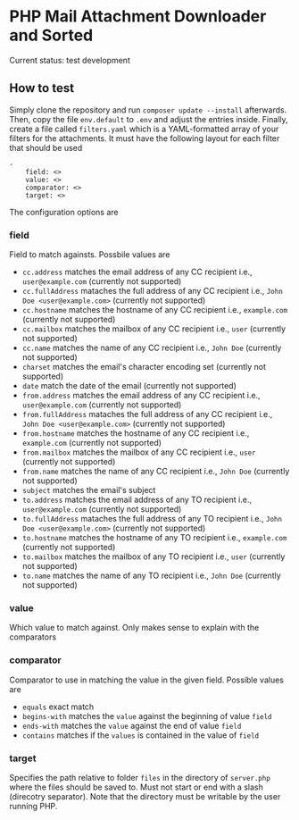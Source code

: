 # PHP Mail Attachment Downloader and Sorted

Current status: test development

## How to test

Simply clone the repository and run `composer update --install` afterwards. Then, copy the file `env.default` to `.env` and adjust the entries inside.
Finally, create a file called `filters.yaml` which is a YAML-formatted array of your filters for the attachments. It must have the following layout for each filter that should be used

~~~
-
    field: <>
    value: <>
    comparator: <>
    target: <>
~~~

The configuration options are


### field

Field to match againsts. Possbile values are

* `cc.address` matches the email address of any CC recipient i.e., `user@example.com` (currently not supported)
* `cc.fullAddress` mataches the full address of any CC recipient i.e., `John Doe <user@example.com>` (currently not supported)
* `cc.hostname` matches the hostname of any CC recipient i.e., `example.com` (currently not supported)
* `cc.mailbox` matches the mailbox of any CC recipient i.e., `user` (currently not supported)
* `cc.name` matches the name of any CC recipient i.e., `John Doe` (currently not supported)
* `charset` matches the email's character encoding set (currently not supported)
* `date` match the date of the email (currently not supported)
* `from.address` matches the email address of any CC recipient i.e., `user@example.com` (currently not supported)
* `from.fullAddress` mataches the full address of any CC recipient i.e., `John Doe <user@example.com>` (currently not supported)
* `from.hostname` matches the hostname of any CC recipient i.e., `example.com` (currently not supported)
* `from.mailbox` matches the mailbox of any CC recipient i.e., `user` (currently not supported)
* `from.name` matches the name of any CC recipient i.e., `John Doe` (currently not supported)
* `subject` matches the email's subject
* `to.address` matches the email address of any TO recipient i.e., `user@example.com` (currently not supported)
* `to.fullAddress` mataches the full address of any TO recipient i.e., `John Doe <user@example.com>` (currently not supported)
* `to.hostname` matches the hostname of any TO recipient i.e., `example.com` (currently not supported)
* `to.mailbox` matches the mailbox of any TO recipient i.e., `user` (currently not supported)
* `to.name` matches the name of any TO recipient i.e., `John Doe` (currently not supported)


### value

Which value to match against. Only makes sense to explain with the comparators


### comparator

Comparator to use in matching the value in the given field. Possible values are

* `equals` exact match
* `begins-with` matches the `value` against the beginning of value `field`
* `ends-with` matches the `value` against the end of value `field`
* `contains` matches if the `values` is contained in the value of `field`


### target

Specifies the path relative to folder `files` in the directory of `server.php` where the files should be saved to. Must not start or end with a slash (direcotry separator). Note that the directory must be writable by the user running PHP.
